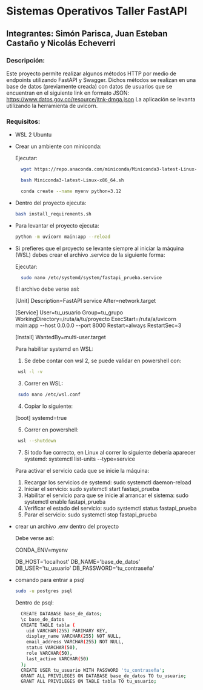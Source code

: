 # Sistemas Operativos Taller FastAPI
## Integrantes: Simón Parisca, Juan Esteban Castaño y Nicolás Echeverri
### Descripción:
Este proyecto permite realizar algunos métodos HTTP por medio de endpoints utilizando FastAPI y Swagger.
Dichos métodos se realizan en una base de datos (previamente creada) con datos de usuarios que se encuentran en el siguiente link en formato JSON: https://www.datos.gov.co/resource/jtnk-dmga.json
La aplicación se levanta utilizando la herramienta de uvicorn.
### Requisitos:
- WSL 2 Ubuntu
- Crear un ambiente con miniconda:

  Ejecutar:
  ```bash
    wget https://repo.anaconda.com/miniconda/Miniconda3-latest-Linux-x86_64.sh
  ```
  ```bash
    bash Miniconda3-latest-Linux-x86_64.sh
  ```
  ```bash
    conda create --name myenv python=3.12
  ```
- Dentro del proyecto ejecuta:
    ```bash
    bash install_requirements.sh
    ```
    
- Para levantar el proyecto ejecuta:
    ```bash
    python -m uvicorn main:app --reload
    ```
  
- Si prefieres que el proyecto se levante siempre al iniciar la máquina (WSL) debes crear el archivo .service de la siguiente forma:

  Ejecutar:
  ```bash
    sudo nano /etc/systemd/system/fastapi_prueba.service
  ```
  El archivo debe verse así:
  
    [Unit]
    Description=FastAPI service
    After=network.target
    
    [Service]
    User=tu_usuario
    Group=tu_grupo
    WorkingDirectory=/ruta/a/tu/proyecto
    ExecStart=/ruta/a/uvicorn main:app --host 0.0.0.0 --port 8000
    Restart=always
    RestartSec=3
    
    [Install]
    WantedBy=multi-user.target
  
  Para habilitar systemd en WSL:
  
  1. Se debe contar con wsl 2, se puede validar en powershell con:
    ```bash
     wsl -l -v
    ```
  3. Correr en WSL:
    ```bash
     sudo nano /etc/wsl.conf
    ```
  4. Copiar lo siguiente:

    [boot]
    systemd=true
  
  5. Correr en powershell:
    ```bash
     wsl --shutdown
    ```
  7. Si todo fue correcto, en Linux al correr lo siguiente debería aparecer systemd: systemctl list-units --type=service

  Para activar el servicio cada que se inicie la máquina:
  1. Recargar los servicios de systemd: sudo systemctl daemon-reload
  2. Iniciar el servicio: sudo systemctl start fastapi_prueba
  3. Habilitar el servicio para que se inicie al arrancar el sistema: sudo systemctl enable fastapi_prueba
  4. Verificar el estado del servicio: sudo systemctl status fastapi_prueba
  5. Parar el servicio: sudo systemctl stop fastapi_prueba

- crear un archivo .env dentro del proyecto

  Debe verse así:
  
    CONDA_ENV=myenv

    DB_HOST='localhost'
    DB_NAME='base_de_datos'
    DB_USER='tu_usuario'
    DB_PASSWORD='tu_contraseña'

- comando para entrar a psql
  ```bash
  sudo -u postgres psql
  ```
  Dentro de psql:
  ```bash
    CREATE DATABASE base_de_datos;
    \c base_de_datos
    CREATE TABLE tabla (
      uid VARCHAR(255) PARIMARY KEY,
      display_name VARCHAR(255) NOT NULL,
      email_address VARCHAR(255) NOT NULL,
      status VARCHAR(50),
      role VARCHAR(50),
      last_active VARCHAR(50)
    );
    CREATE USER tu_usuario WITH PASSWORD 'tu_contraseña';
    GRANT ALL PRIVILEGES ON DATABASE base_de_datos TO tu_usuario;
    GRANT ALL PRIVILEGES ON TABLE tabla TO tu_usuario;
  ```
